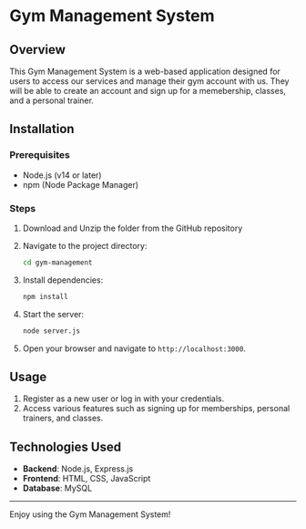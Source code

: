 
# Gym Management System

## Overview
This Gym Management System is a web-based application designed for users to access our services and manage their gym account with us. They will be able to create an account and sign up for a memebership, classes, and a personal trainer.

## Installation

### Prerequisites
- Node.js (v14 or later)
- npm (Node Package Manager)

### Steps
1. Download and Unzip the folder from the GitHub repository

2. Navigate to the project directory:
   ```bash
   cd gym-management
   ```

3. Install dependencies:
   ```bash
   npm install
   ```

4. Start the server:
   ```bash
   node server.js
   ```

5. Open your browser and navigate to `http://localhost:3000`.

## Usage
1. Register as a new user or log in with your credentials.
2. Access various features such as signing up for memberships, personal trainers, and classes.

## Technologies Used
- **Backend**: Node.js, Express.js
- **Frontend**: HTML, CSS, JavaScript
- **Database**: MySQL

---
Enjoy using the Gym Management System!
